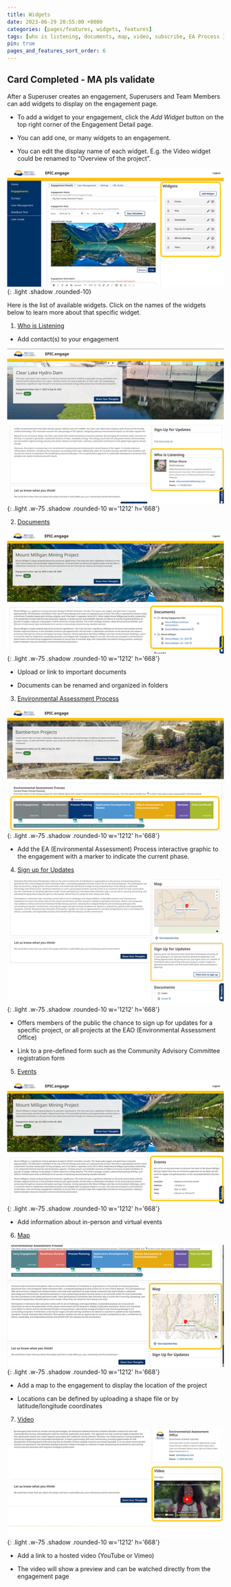 ```yaml
---
title: Widgets
date: 2023-06-29 20:55:00 +0800
categories: [pages/features, widgets, features]
tags: [who is listening, documents, map, video, subscribe, EA Process ]
pin: true
pages_and_features_sort_order: 6
---
```


## Card Completed - MA pls validate
After a Superuser creates an engagement, Superusers and Team Members can add widgets to display on the engagement page. 

- To add a widget to your engagement, click the *Add Widget* button on the top right corner of the Engagement Detail page. 

- You can add one, or many widgets to an engagement.  

- You can edit the display name of each widget. E.g. the Video widget could be renamed to “Overview of the project”.

![Widgets](/assets/UserGuideImages/Images/widgets/widgets-engagement-details-page-highlighting-the-add-widget-section.png){: .light .shadow .rounded-10}

Here is the list of available widgets. Click on the names of the widgets below to learn more about that specific widget. 

1. [Who is Listening](/met-guide/posts/whos-listening-widget/)

- Add contact(s) to your engagement

![Whos Listening](/assets/UserGuideImages/Images/who-is-listening-widget/who-is-listening-widget-who-is-listening-widget-public-side.png){: .light .w-75 .shadow .rounded-10 w='1212' h='668'}

2. [Documents](/met-guide/posts/documents-widget/)

![Documents](/assets/UserGuideImages/Images/documents-widget/documents-widget-documents-widget-internal-with-3-folders-1-folder-open-showing-2-3-upload-documents-and-document-links.png){: .light .w-75 .shadow .rounded-10 w='1212' h='668'}

- Upload or link to important documents

- Documents can be renamed and organized in folders 

3. [Environmental Assessment Process](/met-guide/posts/EA-process-widget/)

![EA Process Widget](/assets/UserGuideImages/Images/environmental-assessment-process-widget/environmental-assessment-process-widget-ea-process-graphic.png){: .light .w-75 .shadow .rounded-10 w='1212' h='668'}

- Add the EA (Environmental Assessment) Process interactive graphic to the engagement with a marker to indicate the current phase.  

4. [Sign up for Updates](/met-guide/posts/updates-widget/)

![Updates Widget](/assets/UserGuideImages/Images/updates-widget/updates-widget-sign-up-for-updates-widget.png){: .light .w-75 .shadow .rounded-10 w='1212' h='668'}

- Offers members of the public the chance to sign up for updates for a specific project, or all projects at the EAO (Environmental Assessment Office)

- Link to a pre-defined form such as the Community Advisory Committee registration form

5. [Events](/met-guide/posts/events-widget/)

![Events Widget](/assets/UserGuideImages/Images/events-widget/event-widget-public-side-events-widget.png){: .light .w-75 .shadow .rounded-10 w='1212' h='668'}

- Add information about in-person and virtual events

6. [Map](/met-guide/posts/map-widget/)
   
![Map Widget](/assets/UserGuideImages/Images/map-widget/map-widget-map-widget-public-side.png){: .light .w-75 .shadow .rounded-10 w='1212' h='668'}

- Add a map to the engagement to display the location of the project 

- Locations can be defined by uploading a shape file or by latitude/longitude coordinates

7. [Video](/met-guide/posts/video-widget/)

![Video Widget](/assets/UserGuideImages/Images/video-widget/video-widget-public-side.png){: .light .w-75 .shadow .rounded-10 w='1212' h='668'}

- Add a link to a hosted video (YouTube or Vimeo)  

- The video will show a preview and can be watched directly from the engagement page
